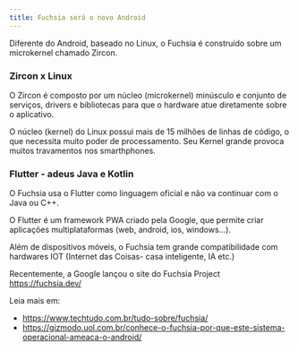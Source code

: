 ```yaml
---
title: Fuchsia será o novo Android
---
```


Diferente do Android, baseado no Linux, o Fuchsia é construído sobre um microkernel chamado Zircon. 

### Zircon x Linux

O Zircon é composto por um núcleo (microkernel) minúsculo e conjunto de serviços, drivers e bibliotecas para que o hardware atue diretamente sobre o aplicativo.

O núcleo (kernel) do Linux possui mais de 15 milhões de linhas de código, o que necessita muito poder de processamento. Seu Kernel grande provoca muitos travamentos nos smarthphones.

###  Flutter - adeus Java e Kotlin

 O Fuchsia usa o Flutter como linguagem oficial e não va continuar com o Java ou C++. 
 
 O Flutter é um framework PWA criado pela Google, que permite criar aplicações multiplataformas (web, android, ios, windows...).
 
 Além de dispositivos móveis, o Fuchsia tem grande compatibilidade com hardwares IOT (Internet das Coisas- casa inteligente, IA etc.)
 
 Recentemente, a Google lançou o site do Fuchsia Project <https://fuchsia.dev/>
 
 Leia mais em:
 * <https://www.techtudo.com.br/tudo-sobre/fuchsia/>
 * https://gizmodo.uol.com.br/conhece-o-fuchsia-por-que-este-sistema-operacional-ameaca-o-android/
 
